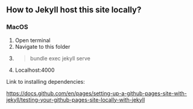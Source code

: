 ## How to Jekyll host this site locally?

### MacOS

1. Open terminal
2. Navigate to this folder
3. > bundle exec jekyll serve
4. Localhost:4000

Link to installing dependencies:

https://docs.github.com/en/pages/setting-up-a-github-pages-site-with-jekyll/testing-your-github-pages-site-locally-with-jekyll